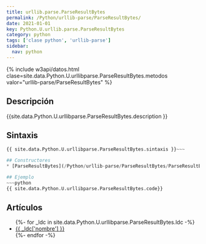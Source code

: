 ```yaml
---
title: urllib.parse.ParseResultBytes
permalink: /Python/urllib-parse/ParseResultBytes/
date: 2021-01-01
key: Python.U.urllib.parse.ParseResultBytes
category: python
tags: ['clase python', 'urllib-parse']
sidebar: 
  nav: python
---
```


{% include w3api/datos.html clase=site.data.Python.U.urllibparse.ParseResultBytes.metodos valor="urllib-parse/ParseResultBytes" %}

## Descripción
{{site.data.Python.U.urllibparse.ParseResultBytes.description }}

## Sintaxis
~~~python
{{ site.data.Python.U.urllibparse.ParseResultBytes.sintaxis }}~~~

## Constructores
* [ParseResultBytes](/Python/urllib-parse/ParseResultBytes/ParseResultBytes/)

## Ejemplo
~~~python
{{ site.data.Python.U.urllibparse.ParseResultBytes.code}}
~~~

## Artículos
<ul>
{%- for _ldc in site.data.Python.U.urllibparse.ParseResultBytes.ldc -%}
   <li>
       <a href="{{_ldc['url'] }}">{{ _ldc['nombre'] }}</a>
   </li>
{%- endfor -%}
</ul>
